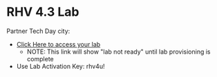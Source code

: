 # RHV 4.3 Lab

Partner Tech Day city: <City>
- [Click Here to access your lab](https://bit.ly/2ycOads)
    - NOTE: This link will show "lab not ready" until lab provisioning is complete
- Use Lab Activation Key: rhv4u!

